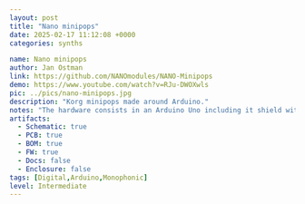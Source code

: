 ```yaml
---
layout: post
title: "Nano minipops"
date: 2025-02-17 11:12:08 +0000
categories: synths

name: Nano minipops
author: Jan Ostman
link: https://github.com/NANOmodules/NANO-Minipops
demo: https://www.youtube.com/watch?v=RJu-DWOXwls
pic: ../pics/nano-minipops.jpg
description: "Korg minipops made around Arduino."
notes: "The hardware consists in an Arduino Uno including it shield with 9 slide switches, 2 rotary potentiometers and 1 LED. Software in the CODE folder contains all the necessary to convert your Arduino Uno in a Minipops drum box."
artifacts:
  - Schematic: true
  - PCB: true
  - BOM: true
  - FW: true
  - Docs: false
  - Enclosure: false
tags: [Digital,Arduino,Monophonic]
level: Intermediate
---
```


